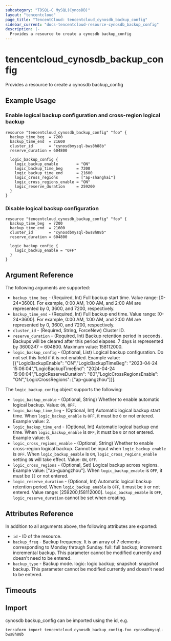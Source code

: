```yaml
---
subcategory: "TDSQL-C MySQL(CynosDB)"
layout: "tencentcloud"
page_title: "TencentCloud: tencentcloud_cynosdb_backup_config"
sidebar_current: "docs-tencentcloud-resource-cynosdb_backup_config"
description: |-
  Provides a resource to create a cynosdb backup_config
---
```


# tencentcloud_cynosdb_backup_config

Provides a resource to create a cynosdb backup_config

## Example Usage

### Enable logical backup configuration and cross-region logical backup

```hcl
resource "tencentcloud_cynosdb_backup_config" "foo" {
  backup_time_beg  = 7200
  backup_time_end  = 21600
  cluster_id       = "cynosdbmysql-bws8h88b"
  reserve_duration = 604800

  logic_backup_config {
    logic_backup_enable        = "ON"
    logic_backup_time_beg      = 7200
    logic_backup_time_end      = 21600
    logic_cross_regions        = ["ap-shanghai"]
    logic_cross_regions_enable = "ON"
    logic_reserve_duration     = 259200
  }
}
```

### Disable logical backup configuration

```hcl
resource "tencentcloud_cynosdb_backup_config" "foo" {
  backup_time_beg  = 7200
  backup_time_end  = 21600
  cluster_id       = "cynosdbmysql-bws8h88b"
  reserve_duration = 604800

  logic_backup_config {
    logic_backup_enable = "OFF"
  }
}
```

## Argument Reference

The following arguments are supported:

* `backup_time_beg` - (Required, Int) Full backup start time. Value range: [0-24*3600]. For example, 0:00 AM, 1:00 AM, and 2:00 AM are represented by 0, 3600, and 7200, respectively.
* `backup_time_end` - (Required, Int) Full backup end time. Value range: [0-24*3600]. For example, 0:00 AM, 1:00 AM, and 2:00 AM are represented by 0, 3600, and 7200, respectively.
* `cluster_id` - (Required, String, ForceNew) Cluster ID.
* `reserve_duration` - (Required, Int) Backup retention period in seconds. Backups will be cleared after this period elapses. 7 days is represented by 3600*24*7 = 604800. Maximum value: 158112000.
* `logic_backup_config` - (Optional, List) Logical backup configuration. Do not set this field if it is not enabled. Example value: [{"LogicBackupEnable": "ON","LogicBackupTimeBeg": "2023-04-24 15:06:04","LogicBackupTimeEnd": "2024-04-24 15:06:04","LogicReserveDuration": "60","LogicCrossRegionsEnable": "ON","LogicCrossRegions": ["ap-guangzhou"]}].

The `logic_backup_config` object supports the following:

* `logic_backup_enable` - (Optional, String) Whether to enable automatic logical backup. Value: `ON`, `OFF`.
* `logic_backup_time_beg` - (Optional, Int) Automatic logical backup start time. When `logic_backup_enable` is `OFF`, it must be `0` or not entered. Example value: 2.
* `logic_backup_time_end` - (Optional, Int) Automatic logical backup end time. When `logic_backup_enable` is `OFF`, it must be `0` or not entered. Example value: 6.
* `logic_cross_regions_enable` - (Optional, String) Whether to enable cross-region logical backup. Cannot be input when `logic_backup_enable` is `OFF`. When `logic_backup_enable` is `ON`, `logic_cross_regions_enable` setting `ON` will take effect. Value: `ON`, `OFF`.
* `logic_cross_regions` - (Optional, Set) Logical backup across regions. Example value: ["ap-guangzhou"]. When `logic_backup_enable` is `OFF`, it must be `[]` or not entered.
* `logic_reserve_duration` - (Optional, Int) Automatic logical backup retention period. When `logic_backup_enable` is `OFF`, it must be `0` or not entered. Value range: [259200,158112000]. `logic_backup_enable` is `OFF`, `logic_reserve_duration` cannot be set when creating.

## Attributes Reference

In addition to all arguments above, the following attributes are exported:

* `id` - ID of the resource.
* `backup_freq` - Backup frequency. It is an array of 7 elements corresponding to Monday through Sunday. full: full backup; increment: incremental backup. This parameter cannot be modified currently and doesn't need to be entered.
* `backup_type` - Backup mode. logic: logic backup; snapshot: snapshot backup. This parameter cannot be modified currently and doesn't need to be entered.


## Timeouts

<no value>


## Import

cynosdb backup_config can be imported using the id, e.g.

```
terraform import tencentcloud_cynosdb_backup_config.foo cynosdbmysql-bws8h88b
```

